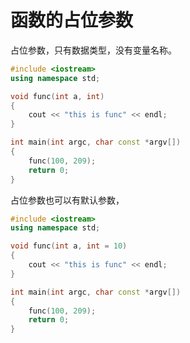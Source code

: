 # 函数的占位参数

占位参数，只有数据类型，没有变量名称。

```c++
#include <iostream>
using namespace std;

void func(int a, int)
{
    cout << "this is func" << endl;
}

int main(int argc, char const *argv[])
{
    func(100, 209);
    return 0;
}
```

占位参数也可以有默认参数，

```c++
#include <iostream>
using namespace std;

void func(int a, int = 10)
{
    cout << "this is func" << endl;
}

int main(int argc, char const *argv[])
{
    func(100, 209);
    return 0;
}
```
